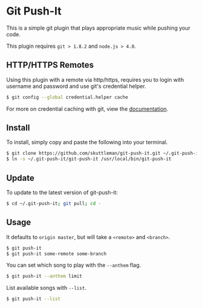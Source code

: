 # Git Push-It

This is a simple git plugin that plays appropriate music while pushing your code.

This plugin requires `git > 1.8.2` and `node.js > 4.0`.

## HTTP/HTTPS Remotes

Using this plugin with a remote via http/https, requires you to login with username and password and use git's credential helper.

```bash
$ git config --global credential.helper cache
```

For more on credential caching with git, view the [documentation](https://git-scm.com/docs/gitcredentials).

## Install

To install, simply copy and paste the following into your terminal.

```bash
$ git clone https://github.com/skuttleman/git-push-it.git ~/.git-push-it
$ ln -s ~/.git-push-it/git-push-it /usr/local/bin/git-push-it
```

## Update

To update to the latest version of git-push-it:

```bash
$ cd ~/.git-push-it; git pull; cd -
```

## Usage

It defaults to `origin master`, but will take a `<remote>` and `<branch>`.

```bash
$ git push-it
$ git push-it some-remote some-branch
```

You can set which song to play with the `--anthem` flag.

```bash
$ git push-it --anthem limit
```

List available songs with `--list`.

```bash
$ git push-it --list
```
